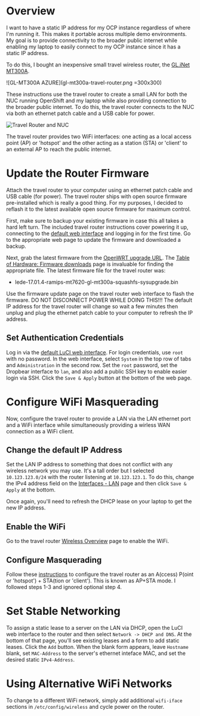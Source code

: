 # Overview
I want to have a static IP address for my OCP instance regardless
of where I'm running it.  This makes it portable across multiple
demo environments.  My goal is to provide connectivity to the broader
public internet while enabling my laptop to easily connect to my
OCP instance since it has a static IP address.

To do this, I bought an inexpensive small travel wireless router,
the [GL.iNet MT300A](https://www.gl-inet.com/mt300a/).

![GL-MT300A AZURE](gl-mt300a-travel-router.png =300x300)

These instructions use the travel router to create a small LAN for
both the NUC running OpenShift and my laptop while also providing
connection to the broader public internet.  To do this, the travel
router connects to the NUC via both an ethernet patch cable and a
USB cable for power.

![Travel Router and NUC](travel-router-and-nuc.png)

The travel router provides two WiFi interfaces:  one acting as a
local access point (AP) or 'hotspot' and the other acting as a
station (STA) or 'client' to an external AP to reach the public
internet.

# Update the Router Firmware
Attach the travel router to your computer using an ethernet patch
cable and USB cable (for power).  The travel router ships with open
source firmware pre-installed which is really a good thing.  For
my purposes, I decided to reflash it to the latest available open
source firmware for maximum control.

First, make sure to backup your existing firmware in case this all
takes a hard left turn.  The included travel router instructions
cover powering it up, connecting to the [default web
interface](http://192.168.8.1/) and logging in for the first time.
Go to the appropriate web page to update the firmware and downloaded
a backup.

Next, grab the latest firmware from the [OpenWRT upgrade
URL](http://downloads.lede-project.org/releases/17.01.4/targets/ramips/mt7620/lede-17.01.4-ramips-mt7620-gl-mt300a-squashfs-sysupgrade.bin).
The [Table of Hardware: Firmware
downloads](https://openwrt.org/toh/views/toh_fwdownload) page is
invaluable for finding the appropriate file.  The latest firmware
file for the travel router was:

* lede-17.01.4-ramips-mt7620-gl-mt300a-squashfs-sysupgrade.bin

Use the firmware update page on the travel router web interface to
flash the firmware.  DO NOT DISCONNECT POWER WHILE DOING THIS!!!
The default IP address for the travel router will change so wait a
few minutes then unplug and plug the ethernet patch cable to your
computer to refresh the IP address.

## Set Authentication Credentials
Log in via the [default LuCI web interface](http://192.168.1.1/).
For login credentials, use `root` with no password.  In the web
interface, select `System` in the top row of tabs and `Administration`
in the second row.  Set the `root` password, set the Dropbear
interface to `lan`, and also add a public SSH key to enable easier
login via SSH.  Click the `Save & Apply` button at the bottom of
the web page.

# Configure WiFi Masquerading
Now, configure the travel router to provide a LAN via the LAN
ethernet port and a WiFi interface while simultaneously providing
a wirless WAN connection as a WiFi client.

## Change the default IP Address
Set the LAN IP address to something that does not conflict with any
wireless network you may use.  It's a tall order but I selected
`10.123.123.0/24` with the router listening at `10.123.123.1`.  To
do this, change the IPv4 address field on the [Interfaces -
LAN](http://10.123.123.1/cgi-bin/luci/admin/network/network/lan)
page and then click `Save & Apply` at the bottom.

Once again, you'll need to refresh the DHCP lease on your laptop
to get the new IP address.

## Enable the WiFi
Go to the travel router [Wireless
Overview](http://10.123.123.1/cgi-bin/luci/admin/network/wireless) page
to enable the WiFi.

## Configure Masquerading
Follow these
[instructions](https://openwrt.org/docs/guide-user/network/wifi/ap_sta) to
configure the travel router as an A(ccess) P(oint or 'hotspot') +
STA(tion or 'client').  This is known as AP+STA mode.  I followed
steps 1-3 and ignored optional step 4.

# Set Stable Networking
To assign a static lease to a server on the LAN via DHCP, open the
LuCI web interface to the router and then select `Network -> DHCP
and DNS`.  At the bottom of that page, you'll see existing leases
and a form to add static leases.  Click the `Add` button.  When the
blank form appears, leave `Hostname` blank, set `MAC-Address` to
the server's ethernet inteface MAC, and set the desired static
`IPv4-Address`.

# Using Alternative WiFi Networks
To change to a different WiFi network, simply add additional `wifi-iface`
sections in `/etc/config/wireless` and cycle power on the router.

